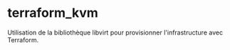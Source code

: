 # terraform_kvm
Utilisation de la bibliothèque libvirt pour provisionner l'infrastructure avec  Terraform.
